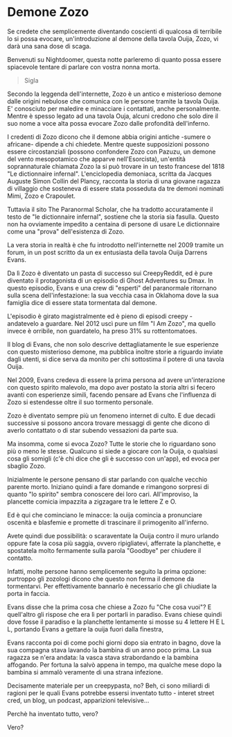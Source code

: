 # Demone Zozo

Se credete che semplicemente diventando coscienti di qualcosa di terribile lo si possa evocare, un'introduzione al demone della tavola Ouija, Zozo, vi darà una sana dose di scaga. 

Benvenuti su Nightdoomer, questa notte parleremo di quanto possa essere spiacevole tentare di parlare con vostra nonna morta.

> Sigla

Secondo la leggenda dell'internette, Zozo è un antico e misterioso demone dalle origini  nebulose che comunica con le persone tramite la tavola Ouija. 
E' conosciuto per maledire e minacciare i contattati, anche personalmente. Mentre è spesso legato ad una tavola Ouja, alcuni credono che solo dire il suo nome a voce alta possa evocare Zozo dalle profondità dell'inferno.

I credenti di Zozo dicono che il demone abbia origini antiche -sumere o africane- dipende a chi chiedete. Mentre queste supposizioni possono essere circostanziali (possono confondere Zozo con Pazuzu, un demone del vento mesopotamico che apparve nell'Esorcista), un'entità soprannaturale chiamata Zozo la si può trovare in un testo francese del 1818 "Le dictionnaire infernal".
L'enciclopedia demoniaca, scritta da Jacques Auguste Simon Collin del Plancy, racconta la storia di una giovane ragazza di villaggio che sosteneva di essere stata posseduta da tre demoni nominati Mimi, Zozo e Crapoulet.

Tuttavia il sito The Paranormal Scholar, che ha tradotto accuratamente il testo de "le dictionnaire infernal", sostiene che la storia sia fasulla. Questo non ha ovviamente impedito a centaina di persone di usare Le dictionnaire come una "prova" dell'esistenza di Zozo.

La vera storia in realtà è che fu introdotto nell'internette nel 2009 tramite un forum, in un post scritto da un ex entusiasta della tavola Ouija Darrens Evans.

Da lì Zozo è diventato un pasta di successo sui CreepyReddit, ed è pure diventato il protagonista di un episodio di Ghost Adventures su Dmax. In questo episodio, Evans e una crew di "esperti" del paranormale ritornano sulla scena dell'infestazione: la sua vecchia casa in Oklahoma dove la sua famiglia dice di essere stata tormentata dal demone.

L'episodio è girato magistralmente ed è pieno di episodi creepy - andatevelo a guardare. Nel 2012 uscì pure un film "I Am Zozo", ma quello invece è orribile, non guardatelo, ha preso 31% su rottentomatoes.

Il blog di Evans, che non solo descrive dettagliatamente le sue esperienze con questo misterioso demone, ma pubblica inoltre storie a riguardo inviate dagli utenti, si dice serva da monito per chi sottostima il potere di una tavola Ouija. 

Nel 2009, Evans credeva di essere la prima persona ad avere un'interazione con questo spirito malevolo, ma dopo aver postato la storia altri si fecero avanti con esperienze simili, facendo pensare ad Evans che l'influenza di Zozo si estendesse oltre il suo tormento personale.

Zozo è diventato sempre più un fenomeno internet di culto. E due decadi successive si possono ancora trovare messaggi di gente che dicono di averlo contattato o di star subendo vessazioni da parte sua.


Ma insomma, come si evoca Zozo? Tutte le storie che lo riguardano sono più o meno le stesse. Qualcuno si siede a giocare con la Ouija, o qualsiasi cosa gli somigli (c'è chi dice che gli è successo con un'app), ed evoca per sbaglio Zozo.

Inizialmente le persone pensano di star parlando con qualche vecchio parente morto. Iniziano quindi a fare domande e rimangono sorpresi di quanto "lo spirito" sembra conoscere dei loro cari. All'improviso, la plancette comicia impazzita a zigzagare tra le lettere Z e O.

Ed è qui che cominciano le minacce: la ouija comincia a pronunciare oscenità e blasfemie e promette di trascinare il primogenito all'inferno.

Avete quindi due possibilità: o scaraventate la Ouija contro il muro urlando oppure fate la cosa più saggia, ovvero ripigliatevi, afferrate la planchette, e spostatela molto fermamente sulla parola "Goodbye" per chiudere il contatto.

Infatti, molte persone hanno semplicemente seguito la prima opzione: purtroppo gli zozologi dicono che questo non ferma il demone da tormentarvi. Per effettivamente bannarlo è necessario che gli chiudiate la porta in faccia.

Evans disse che la prima cosa che chiese a Zozo fu "Che cosa vuoi"? E quell'altro gli rispose che era lì per portarli in paradiso. Evans chiese quindi dove fosse il paradiso e la planchette lentamente si mosse su 4 lettere H E L L, portando Evans a gettare la ouija fuori dalla finestra,

Evans racconta poi di come pochi giorni dopo sia entrato in bagno, dove la sua compagna stava lavando la bambina di un anno poco prima. La sua ragazza se n'era andata: la vasca stava strabordando e la bambina affogando. Per fortuna la salvò appena in tempo, ma qualche mese dopo la bambina si ammalò veramente di una strana infezione.

Decisamente materiale per un creepypasta, no? Beh, ci sono miliardi di ragioni per le quali Evans potrebbe essersi inventato tutto - interet street cred, un blog, un podcast, apparizioni televisive...

Perchè ha inventato tutto, vero?

Vero?

